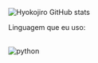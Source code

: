 ![Hyokojiro GitHub stats](https://github-readme-stats.vercel.app/api?username=hyokojiro&show_icons=true&theme=radical)

Linguagem que eu uso:

<div style="display : inline_block"><br/>
  <img align="center" alt="python" src="https://img.shields.io/badge/Python-3776AB?style=for-the-badge&logo=python&logoColor=white"
</div>

